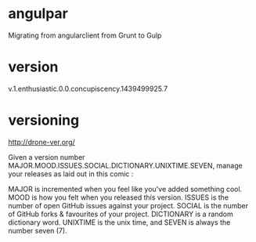 # angulpar
Migrating from angularclient from Grunt to Gulp

# version
v.1.enthusiastic.0.0.concupiscency.1439499925.7

# versioning
http://drone-ver.org/

Given a version number MAJOR.MOOD.ISSUES.SOCIAL.DICTIONARY.UNIXTIME.SEVEN, manage your releases as laid out in this comic :

MAJOR is incremented when you feel like you've added something cool.
MOOD is how you felt when you released this version.
ISSUES is the number of open GitHub issues against your project.
SOCIAL is the number of GitHub forks & favourites of your project.
DICTIONARY is a random dictionary word.
UNIXTIME is the unix time, and
SEVEN is always the number seven (7).
